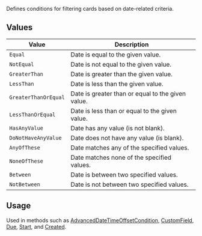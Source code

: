 Defines conditions for filtering cards based on date-related criteria.

## Values
| Value | Description |
| --- | --- |
| `Equal` | Date is equal to the given value. |
| `NotEqual` | Date is not equal to the given value. |
| `GreaterThan` | Date is greater than the given value. |
| `LessThan` | Date is less than the given value. |
| `GreaterThanOrEqual` | Date is greater than or equal to the given value. |
| `LessThanOrEqual` | Date is less than or equal to the given value. |
| `HasAnyValue` | Date has any value (is not blank). |
| `DoNotHaveAnyValue` | Date does not have any value (is blank). |
| `AnyOfThese` | Date matches any of the specified values. |
| `NoneOfThese` | Date matches none of the specified values. |
| `Between` | Date is between two specified values. |
| `NotBetween` | Date is not between two specified values. |

## Usage
Used in methods such as [AdvancedDateTimeOffsetCondition](CardsFilterCondition#AdvancedDateTimeOffsetCondition), [CustomField](CardsFilterCondition#CustomField), [Due](CardsFilterCondition#Due), [Start](CardsFilterCondition#Start), and [Created](CardsFilterCondition#Created).
